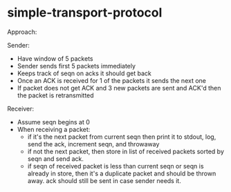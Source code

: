 # simple-transport-protocol

Approach: 


Sender:
- Have window of 5 packets
- Sender sends first 5 packets immediately
- Keeps track of seqn on acks it should get back
- Once an ACK is received for 1 of the packets it sends the next one
- If packet does not get ACK and 3 new packets are sent and ACK'd then the packet is retransmitted

Receiver:

- Assume seqn begins at 0
- When receiving a packet:
    - if it's the next packet from current seqn then print it to stdout, log, send the ack, increment seqn, and throwaway
    - if not the next packet, then store in list of received packets sorted by seqn and send ack.
    - if seqn of received packet is less than current seqn or seqn is already in store, then it's a duplicate packet and should be thrown away. ack should still be sent in case sender needs it.
    